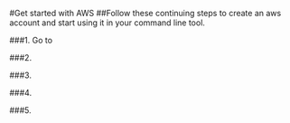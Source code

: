 #Get started with AWS
##Follow these continuing steps to create an aws account and start using it in your command line tool.

###1. Go to

###2. 

###3.

###4.

###5. 
